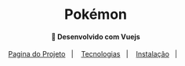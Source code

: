 <h1 align="center">
     Pokémon
</h1>

<h4 align="center">
  🚀 Desenvolvido com Vuejs
</h4>

<p align="center">
  <a href="">Pagina do Projeto</a>&nbsp;&nbsp;&nbsp;|&nbsp;&nbsp;&nbsp;
  <a href="#rocket-tecnologias">Tecnologias</a>&nbsp;&nbsp;&nbsp;|&nbsp;&nbsp;&nbsp;
  <a href="#-instalação">Instalação</a>&nbsp;&nbsp;&nbsp;|&nbsp;&nbsp;&nbsp;
</p>

<br>
